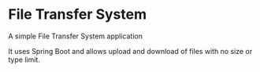 # File Transfer System
A simple File Transfer System application

It uses Spring Boot and allows upload and download of files with no size or type limit.
